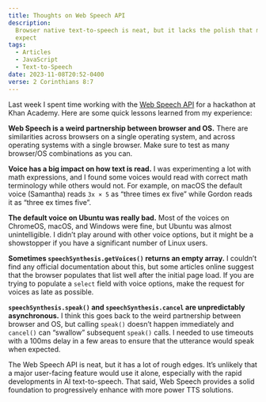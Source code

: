 ```yaml
---
title: Thoughts on Web Speech API
description:
  Browser native text-to-speech is neat, but it lacks the polish that most users
  expect
tags:
  - Articles
  - JavaScript
  - Text-to-Speech
date: 2023-11-08T20:52-0400
verse: 2 Corinthians 8:7
---
```


Last week I spent time working with the
[Web Speech API](https://developer.mozilla.org/en-US/docs/Web/API/SpeechSynthesis)
for a hackathon at Khan Academy. Here are some quick lessons learned from my
experience:

**Web Speech is a weird partnership between browser and OS.** There are
similarities across browsers on a single operating system, and across operating
systems with a single browser. Make sure to test as many browser/OS combinations
as you can.

**Voice has a big impact on how text is read.** I was experimenting a lot with
math expressions, and I found some voices would read with correct math
terminology while others would not. For example, on macOS the default voice
(Samantha) reads `3x × 5` as “three times ex five” while Gordon reads it as
“three ex times five”.

**The default voice on Ubuntu was really bad.** Most of the voices on ChromeOS,
macOS, and Windows were fine, but Ubuntu was almost unintelligible. I didn’t
play around with other voice options, but it might be a showstopper if you have
a significant number of Linux users.

**Sometimes `speechSynthesis.getVoices()` returns an empty array.** I couldn’t
find any official documentation about this, but some articles online suggest
that the browser populates that list well after the initial page load. If you
are trying to populate a `select` field with voice options, make the request for
voices as late as possible.

**`speechSynthesis.speak()` and `speechSynthesis.cancel` are unpredictably
asynchronous.** I think this goes back to the weird partnership between browser
and OS, but calling `speak()` doesn’t happen immediately and `cancel()` can
“swallow” subsequent `speak()` calls. I needed to use timeouts with a 100ms
delay in a few areas to ensure that the utterance would speak when expected.

The Web Speech API is neat, but it has a lot of rough edges. It’s unlikely that
a major user-facing feature would use it alone, especially with the rapid
developments in AI text-to-speech. That said, Web Speech provides a solid
foundation to progressively enhance with more power TTS solutions.
